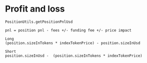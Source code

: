 # Profit and loss

`PositionUtils.getPositionPnlUsd`

```
pnl = position pnl - fees +/- funding fee +/- price impact
```

```
Long
(position.sizeInTokens * indexTokenPrice) - position.sizeInUsd

Short
position.sizeInUsd -  (position.sizeInTokens * indexTokenPrice)
```
